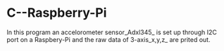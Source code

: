 # C--Raspberry-Pi
In this program an accelorometer sensor_Adxl345_ is set up through I2C port on a Raspbery-Pi and the raw data of 3-axis_x,y,z_ are prited out.
